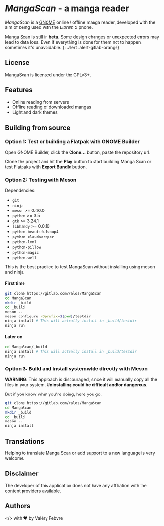 # *MangaScan* - a manga reader

*MangaScan* is a [GNOME](https://www.gnome.org) online / offline manga reader, developed with the aim of being used with the *Librem 5* phone.

Manga Scan is still in **beta**. Some design changes or unexpected errors may lead to data loss. Even if everything is done for them not to happen, sometimes it's unavoidable.
{: .alert .alert-gitlab-orange}

## License

MangaScan is licensed under the GPLv3+.

## Features

* Online reading from servers
* Offline reading of downloaded mangas
* Light and dark themes

## Building from source

### Option 1: Test or building a Flatpak with GNOME Builder

Open GNOME Builder, click the **Clone...** button, paste the repository url.

Clone the project and hit the **Play** button to start building Manga Scan or test Flatpaks with **Export Bundle** button.

### Option 2: Testing with Meson

Dependencies:

* `git`
* `ninja`
* `meson` >= 0.46.0
* `python` >= 3.5
* `gtk` >= 3.24.1
* `libhandy` >= 0.0.10
* `python-beautifulsoup4`
* `python-cloudscraper`
* `python-lxml`
* `python-pillow`
* `python-magic`
* `python-well`

This is the best practice to test MangaScan without installing using meson and ninja.

#### First time

```bash
git clone https://gitlab.com/valos/MangaScan
cd MangaScan
mkdir _build
cd _build
meson ..
meson configure -Dprefix=$(pwd)/testdir
ninja install # This will actually install in _build/testdir
ninja run
```

#### Later on

```bash
cd MangaScan/_build
ninja install # This will actually install in _build/testdir
ninja run
```

### Option 3: Build and install systemwide directly with Meson

**WARNING**: This approach is discouraged, since it will manually copy all the files in your system. **Uninstalling could be difficult and/or dangerous**.

But if you know what you're doing, here you go:

```bash
git clone https://gitlab.com/valos/MangaScan
cd MangaScan
mkdir _build
cd _build
meson ..
ninja install
```

## Translations
Helping to translate Manga Scan or add support to a new language is very welcome.

## Disclaimer
The developer of this application does not have any affiliation with the content providers available.

## Authors
</> with &hearts; by Valéry Febvre
